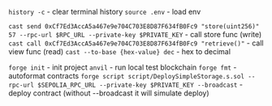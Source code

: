 `history -c` - clear terminal history
`source .env` - load env

`cast send 0xCf7Ed3AccA5a467e9e704C703E8D87F634fB0Fc9 "store(uint256)" 57 --rpc-url $RPC_URL --private-key $PRIVATE_KEY`
    - call store func (write)
`cast call 0xCf7Ed3AccA5a467e9e704C703E8D87F634fB0Fc9 "retrieve()"` - call view func (read)
`cast --to-base {hex-value} dec` - hex to decimal

`forge init` - init project
`anvil` - run local test blockchain
`forge fmt` - autoformat contracts
`forge script script/DeploySimpleStorage.s.sol --rpc-url $SEPOLIA_RPC_URL --private-key $PRIVATE_KEY --broadcast` - 
    deploy contract (without --broadcast it will simulate deploy)
